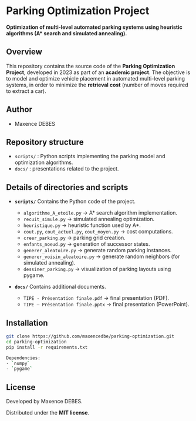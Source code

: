 # Parking Optimization Project
**Optimization of multi-level automated parking systems using heuristic algorithms (A\* search and simulated annealing).**

## Overview
This repository contains the source code of the **Parking Optimization Project**, developed in 2023 as part of an **academic project**.
The objective is to model and optimize vehicle placement in automated multi-level parking systems, in order to minimize the **retrieval cost** (number of moves required to extract a car).

## Author
- Maxence DEBES

## Repository structure
- `scripts/` : Python scripts implementing the parking model and optimization algorithms.
- `docs/` : presentations related to the project.

## Details of directories and scripts

- **`scripts/`**
  Contains the Python code of the project.
  - `algorithme_A_etoile.py` → A* search algorithm implementation.
  - `recuit_simule.py` → simulated annealing optimization.
  - `heuristique.py` → heuristic function used by A*.
  - `cout.py`, `cout_actuel.py`, `cout_moyen.py` → cost computations.
  - `creer_parking.py` → parking grid creation.
  - `enfants_noeud.py` → generation of successor states.
  - `generer_aleatoire.py` → generate random parking instances.
  - `generer_voisin_aleatoire.py` → generate random neighbors (for simulated annealing).
  - `dessiner_parking.py` → visualization of parking layouts using pygame.

- **`docs/`**
  Contains additional documents.
  - `TIPE - Présentation finale.pdf` → final presentation (PDF).
  - `TIPE – Présentation finale.pptx` → final presentation (PowerPoint).

## Installation
```bash
git clone https://github.com/maxencedbe/parking-optimization.git
cd parking-optimization
pip install -r requirements.txt  

Dependencies:
- `numpy`
- `pygame`
```

## License
Developed by Maxence DEBES.

Distributed under the **MIT license**.
